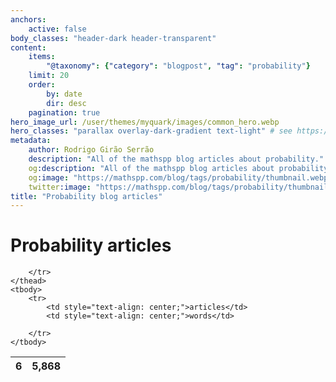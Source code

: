 ```yaml
---
anchors:
    active: false
body_classes: "header-dark header-transparent"
content:
    items:
        "@taxonomy": {"category": "blogpost", "tag": "probability"}
    limit: 20
    order:
        by: date
        dir: desc
    pagination: true
hero_image_url: /user/themes/myquark/images/common_hero.webp
hero_classes: "parallax overlay-dark-gradient text-light" # see https://demo.getgrav.org/blog-skeleton/blog/hero-classes
metadata:
    author: Rodrigo Girão Serrão
    description: "All of the mathspp blog articles about probability."
    og:description: "All of the mathspp blog articles about probability."
    og:image: "https://mathspp.com/blog/tags/probability/thumbnail.webp"
    twitter:image: "https://mathspp.com/blog/tags/probability/thumbnail.webp"
title: "Probability blog articles"
---
```


# Probability articles


<table class="stats-table">
    <thead>
        <tr>
            <th style="text-align: center;">6</th>
            <th style="text-align: center;">5,868</th>
            
        </tr>
    </thead>
    <tbody>
        <tr>
            <td style="text-align: center;">articles</td>
            <td style="text-align: center;">words</td>
            
        </tr>
    </tbody>
</table>
